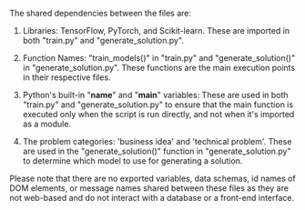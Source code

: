 The shared dependencies between the files are:

1. Libraries: TensorFlow, PyTorch, and Scikit-learn. These are imported in both "train.py" and "generate_solution.py".

2. Function Names: "train_models()" in "train.py" and "generate_solution()" in "generate_solution.py". These functions are the main execution points in their respective files.

3. Python's built-in "__name__" and "__main__" variables: These are used in both "train.py" and "generate_solution.py" to ensure that the main function is executed only when the script is run directly, and not when it's imported as a module.

4. The problem categories: 'business idea' and 'technical problem'. These are used in the "generate_solution()" function in "generate_solution.py" to determine which model to use for generating a solution.

Please note that there are no exported variables, data schemas, id names of DOM elements, or message names shared between these files as they are not web-based and do not interact with a database or a front-end interface.